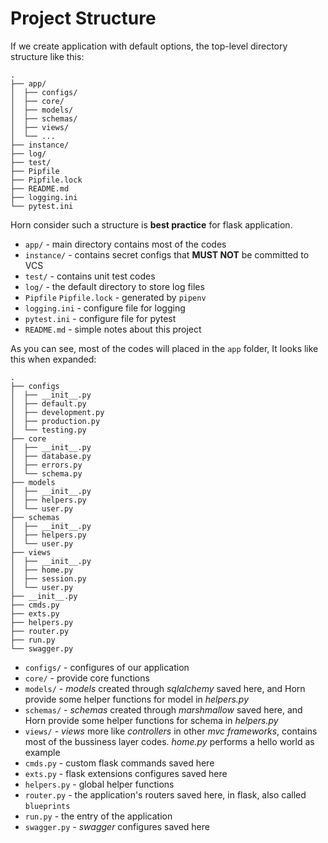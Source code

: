 # Project Structure

If we create application with default options, the top-level directory structure
like this:

```console
.
├── app/
│  ├── configs/
│  ├── core/
│  ├── models/
│  ├── schemas/
│  ├── views/
│  └── ...
├── instance/
├── log/
├── test/
├── Pipfile
├── Pipfile.lock
├── README.md
├── logging.ini
└── pytest.ini
```

Horn consider such a structure is **best practice** for flask application.

- `app/` - main directory contains most of the codes
- `instance/` - contains secret configs that **MUST NOT** be committed to VCS
- `test/` - contains unit test codes
- `log/` - the default directory to store log files
- `Pipfile` `Pipfile.lock` - generated by `pipenv`
- `logging.ini` - configure file for logging
- `pytest.ini` - configure file for pytest
- `README.md` - simple notes about this project


As you can see, most of the codes will placed in the `app` folder, It looks like this
when expanded:

```console
.
├── configs
│  ├── __init__.py
│  ├── default.py
│  ├── development.py
│  ├── production.py
│  └── testing.py
├── core
│  ├── __init__.py
│  ├── database.py
│  ├── errors.py
│  └── schema.py
├── models
│  ├── __init__.py
│  ├── helpers.py
│  └── user.py
├── schemas
│  ├── __init__.py
│  ├── helpers.py
│  └── user.py
├── views
│  ├── __init__.py
│  ├── home.py
│  ├── session.py
│  └── user.py
├── __init__.py
├── cmds.py
├── exts.py
├── helpers.py
├── router.py
├── run.py
└── swagger.py
```

- `configs/` - configures of our application
- `core/` - provide core functions
- `models/` - *models* created through *sqlalchemy* saved here, and Horn
  provide some helper functions for model in *helpers.py*
- `schemas/` - *schemas* created through *marshmallow* saved here, and Horn
  provide some helper functions for schema in *helpers.py*
- `views/` - *views* more like *controllers* in other *mvc frameworks*, contains
  most of the bussiness layer codes. *home.py* performs a hello world as example
- `cmds.py` - custom flask commands saved here
- `exts.py` - flask extensions configures saved here
- `helpers.py` - global helper functions
- `router.py` - the application's routers saved here, in flask, also called `blueprints`
- `run.py` - the entry of the application
- `swagger.py` - *swagger* configures saved here
